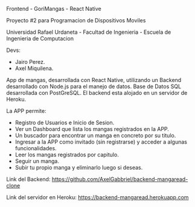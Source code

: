 Frontend - GoriMangas - React Native

Proyecto #2 para Programacion de Dispositivos Moviles

Universidad Rafael Urdaneta - Facultad de Ingenieria - Escuela de Ingenieria de Computacion

Devs:
- Jairo Perez.
- Axel Miquilena.

App de mangas, desarrollada con React Native, utilizando un Backend desarrollado con Node.js
para el manejo de datos. Base de Datos SQL desarrollada con PostGreSQL. El backend esta
alojado en un servidor de Heroku.

La APP permite:
- Registro de Usuarios e Inicio de Sesion.
- Ver un Dashboard que lista los mangas registrados en la APP.
- Un buscador para encontrar un manga en concreto por su titulo.
- Ingresar a la APP como invitado (sin registrarse) y acceder a algunas funcionalidades.
- Leer los mangas registrados por capitulo.
- Seguir un manga.
- Subir tu propio manga y eliminarlo luego si deseas.

Link del Backend: https://github.com/AxelGabbriel/backend-mangaread-clone

Link del servidor en Heroku: https://backend-mangaread.herokuapp.com
